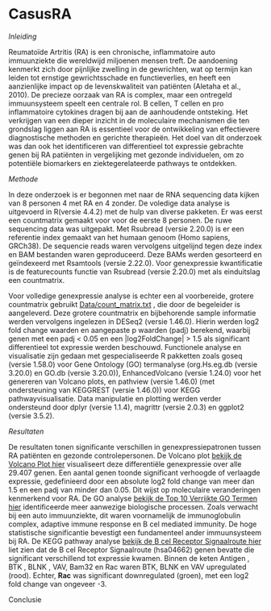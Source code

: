 # CasusRA
*Inleiding* 

Reumatoïde Artritis (RA) is een chronische, inflammatoire auto immuunziekte die wereldwijd miljoenen mensen treft. De aandoening kenmerkt zich door pijnlijke zwelling in de gewrichten, wat op termijn kan leiden tot ernstige gewrichtsschade en functieverlies, en heeft een aanzienlijke impact op de levenskwaliteit van patiënten (Aletaha et al., 2010). De precieze oorzaak van RA is complex, maar een ontregeld immuunsysteem speelt een centrale rol. B cellen, T cellen en pro inflammatoire cytokines dragen bij aan de aanhoudende ontsteking. Het verkrijgen van een dieper inzicht in de moleculaire mechanismen die ten grondslag liggen aan RA is essentieel voor de ontwikkeling van effectievere diagnostische methoden en gerichte therapieën. Het doel van dit onderzoek was dan ook het identificeren van differentieel tot expressie gebrachte genen bij RA patiënten in vergelijking met gezonde individuelen, om zo potentiële biomarkers en ziektegerelateerde pathways te ontdekken. 

*Methode* 

In deze onderzoek is er begonnen met naar de RNA sequencing data kijken van 8 personen 4 met RA en 4 zonder. De voledige data analyse is uitgevoerd in R(versie 4.4.2) met de hulp van diverse pakketen. Er was eerst een countmatrix gemaakt voor voor de eerste 8 personen. De ruwe sequencing data was uitgepakt. Met Rsubread (versie 2.20.0) is er een referentie index gemaakt van het humaan genoom (Homo sapiens, GRCh38). De sequencie reads waren vervolgens uitgelijnd tegen deze index en BAM bestanden waren geproduceerd. Deze BAMs werden gesorteerd en geïndexeerd met Rsamtools (versie 2.22.0). Voor genexpressie kwantificatie is de featurecounts functie van Rsubread (versie 2.20.0) met als einduitslag een countmatrix. 

Voor volledige genexpressie analyse is echter een al voorbereide, grotere countmatrix gebruikt [Data/count_matrix.txt](Data/count_matrix.txt) , die door de begeleider is aangeleverd. Deze grotere countmatrix en bijbehorende sample informatie werden vervolgens ingelezen in DESeq2 (versie 1.46.0). Hierin werden log2 fold change waarden en aangepaste p waarden (padj) berekend, waarbij genen met een padj < 0.05 en een |log2FoldChange| > 1.5 als significant differentieel tot expressie werden beschouwd. Functionele analyse en visualisatie zijn gedaan met gespecialiseerde R pakketten zoals goseq (versie 1.58.0) voor Gene Ontology (GO) termanalyse (org.Hs.eg.db (versie 3.20.0) en GO.db (versie 3.20.0)), EnhancedVolcano (versie 1.24.0) voor het genereren van Volcano plots, en pathview (versie 1.46.0) (met ondersteuning van KEGGREST (versie 1.46.0)) voor KEGG pathwayvisualisatie. Data manipulatie en plotting werden verder ondersteund door dplyr (versie 1.1.4), magrittr (versie 2.0.3) en ggplot2 (versie 3.5.2). 

*Resultaten* 

De resultaten tonen significante verschillen in genexpressiepatronen tussen RA patiënten en gezonde controlepersonen. De Volcano plot [bekijk de Volcano Plot hier](results/Screenshot%202025-06-08%20154951.png)  visualiseert deze differentiële genexpressie over alle 29.407 genen. Een aantal genen toonde significant verhoogde of verlaagde expressie, gedefinieerd door een absolute log2 fold change van meer dan 1.5 en een padj van minder dan 0.05. Dit wijst op moleculaire veranderingen kenmerkend voor RA. De GO analyse [bekijk de Top 10 Verrijkte GO Termen hier](results/Screenshot%252025-06-08%2520154327.png) identificeerde meer aanwezige biologische processen. Zoals verwacht bij een auto immuunziekte, dit waren voornamelijk  de immunoglobulin complex, adaptive immune response en B cel mediated immunity. De hoge statistische significantie bevestigt een fundamenteel ander immuunsysteem bij RA. De KEGG pathway analyse [bekijk de B cel Receptor Signaalroute hier](results/hsa04662.pathview.png) liet zien dat de B cel Receptor Signaalroute (hsa04662) genen bevatte die significant verschillend tot expressie kwamen. Binnen de keten Antigen , BTK , BLNK , VAV, Bam32 en Rac waren BTK, BLNK en VAV upregulated (rood). Echter, **Rac** was significant downregulated (groen), met een log2 fold change van ongeveer -3.

Conclusie
